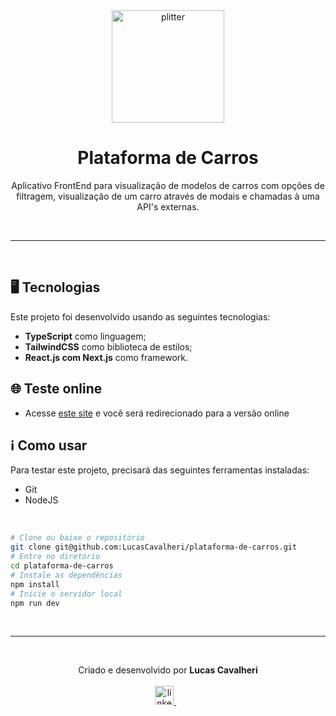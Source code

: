 <div align='center'>
  <img width="180px" alt="plitter" src="https://cdn-icons-png.flaticon.com/128/2300/2300395.png" />
  <h1>Plataforma de Carros</h1>
  <p>
    Aplicativo FrontEnd para visualização de modelos de carros com opções de filtragem, visualização de um carro através de modais e chamadas à uma API's externas.
  </p>
</div>

<br /><hr /><br />

## 🖥️ Tecnologias
Este projeto foi desenvolvido usando as seguintes tecnologias:

- **TypeScript** como linguagem;
- **TailwindCSS** como biblioteca de estilos;
- **React.js com Next.js** como framework.

## 🌐 Teste online
- Acesse <a href="https://plataforma-de-carros.vercel.app/">este site<a/> e você será redirecionado para a versão online

## ℹ️ Como usar
Para testar este projeto, precisará das seguintes ferramentas instaladas:

- Git
- NodeJS

<br />

```bash
# Clone ou baixe o repositório
git clone git@github.com:LucasCavalheri/plataforma-de-carros.git
# Entre no diretório
cd plataforma-de-carros
# Instale as dependências
npm install
# Inicie o servidor local
npm run dev
```

<br /><hr /><br />

<p align='center'>
  Criado e desenvolvido por <b>Lucas Cavalheri</b>
  <br/><br/>
  <a href="https://www.linkedin.com/in/lucas-cavalheri">
    <img alt="linkedIn" height="30px" src="https://i.imgur.com/TQRXxhT.png" />
  </a>
  &nbsp;&nbsp;
</p>
